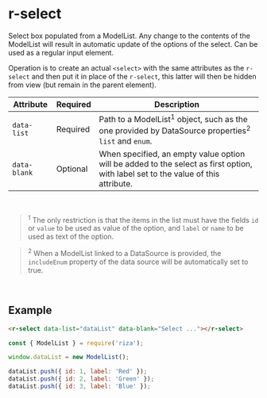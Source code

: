 # r-select

Select box populated from a ModelList. Any change to the contents of the ModelList will result in automatic update of the options of the select. Can be used as a regular input element.

Operation is to create an actual `<select>` with the same attributes as the `r-select` and then put it in place of the `r-select`, this latter will then be hidden from view (but remain in the parent element).


|Attribute|Required|Description
|---------|--------|-----------
|`data-list`|Required|Path to a ModelList<sup>1</sup> object, such as the one provided by DataSource properties<sup>2</sup> `list` and `enum`.
|`data-blank`|Optional|When specified, an empty value option will be added to the select as first option, with label set to the value of this attribute.

<br/>

> <sup>1</sup> The only restriction is that the items in the list must have the fields `id` or `value` to be used as value of the option, and `label` or `name` to be used as text of the option.

> <sup>2</sup> When a ModelList linked to a DataSource is provided, the `includeEnum` property of the data source will be automatically set to true.

<br/>

## Example

```html
<r-select data-list="dataList" data-blank="Select ..."></r-select>
```

```js
const { ModelList } = require('riza');

window.dataList = new ModelList();

dataList.push({ id: 1, label: 'Red' });
dataList.push({ id: 2, label: 'Green' });
dataList.push({ id: 3, label: 'Blue' });
```